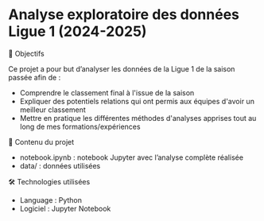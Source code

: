 # Analyse exploratoire des données Ligue 1 (2024-2025)
🎯 Objectifs

   Ce projet a pour but d’analyser les données de la Ligue 1 de la saison passée afin de :

   - Comprendre le classement final à l'issue de la saison
   - Expliquer des potentiels relations qui ont permis aux équipes d'avoir un meilleur classement
   - Mettre en pratique les différentes méthodes d'analyses apprises tout au long de mes formations/expériences

📂 Contenu du projet

   - notebook.ipynb : notebook Jupyter avec l’analyse complète réalisée
   - data/ : données utilisées 

🛠️ Technologies utilisées
   - Language : Python 
   - Logiciel : Jupyter Notebook
